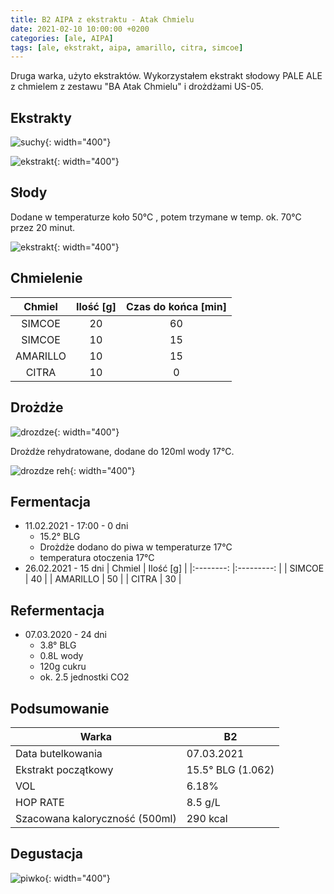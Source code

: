```yaml
---
title: B2 AIPA z ekstraktu - Atak Chmielu
date: 2021-02-10 10:00:00 +0200
categories: [ale, AIPA]
tags: [ale, ekstrakt, aipa, amarillo, citra, simcoe]
---
```


Druga warka, użyto ekstraktów. Wykorzystałem ekstrakt słodowy PALE ALE z chmielem z zestawu "BA Atak Chmielu" i drożdżami US-05.

## Ekstrakty

![suchy](/assets/posts/02_2021/ekstrakt1.jpg){: width="400"}

![ekstrakt](/assets/posts/02_2021/ekstrakt2.jpg){: width="400"}

## Słody

Dodane w temperaturze koło 50°C , potem trzymane w temp. ok. 70°C przez 20 minut.

![ekstrakt](/assets/posts/02_2021/slody.jpg){: width="400"}

## Chmielenie

|  Chmiel  	| Ilość [g] 	| Czas do końca [min] 	|
|:--------:	|:---------:	|:-------------------:	|
|  SIMCOE  	|     20    	|          60         	|
|  SIMCOE  	|     10    	|          15         	|
| AMARILLO 	|     10    	|          15         	|
|   CITRA  	|     10    	|          0          	|

## Drożdże

![drozdze](/assets/posts/01_2021/01_drozdze.jpg){: width="400"}

Drożdże rehydratowane, dodane do 120ml wody 17°C.

![drozdze reh](/assets/posts/02_2021/01_drozdze_reh.jpg){: width="400"}


## Fermentacja

* 11.02.2021 - 17:00 - 0 dni
  - 15.2° BLG
  - Drożdże dodano do piwa w temperaturze 17°C
  - temperatura otoczenia 17°C
* 26.02.2021 - 15 dni
  |  Chmiel  	| Ilość [g] 	|
  |:--------:	|:---------:	|
  |  SIMCOE  	|     40    	|
  | AMARILLO 	|     50    	|
  |   CITRA  	|     30    	|

## Refermentacja

* 07.03.2020 - 24 dni
  - 3.8° BLG
  - 0.8L wody
  - 120g cukru
  - ok. 2.5 jednostki CO2

## Podsumowanie

| Warka                          	| B2                	|
|--------------------------------	|-------------------	|
| Data butelkowania              	| 07.03.2021        	|
| Ekstrakt początkowy            	| 15.5° BLG (1.062) 	|
| VOL                            	| 6.18%             	|
| HOP RATE                       	| 8.5 g/L           	|
| Szacowana kaloryczność (500ml) 	| 290 kcal          	|

## Degustacja

![piwko](/assets/posts/02_2021/efekt.jpg){: width="400"}

